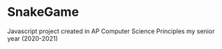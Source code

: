 # SnakeGame
Javascript project created in AP Computer Science Principles my senior year (2020-2021)
